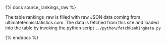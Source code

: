 {% docs source_rankings_raw %}

The table rankings_raw is filled with raw JSON data coming from ultimatetennisstatistics.com. 
The data is fetched from this site and loaded into the table by invoking the python script `../python/fetchRankingData.py`

{% enddocs %}